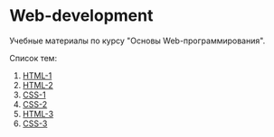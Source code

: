 # Web-development
Учебные материалы по курсу "Основы Web-программирования".

Список тем:
1. [HTML-1](https://github.com/Vladislav-Lyuminarskiy/Web-course/tree/master/01-HTML-1)
2. [HTML-2](https://github.com/Vladislav-Lyuminarskiy/Web-course/tree/master/02-HTML-2)
3. [CSS-1](https://github.com/Vladislav-Lyuminarskiy/Web-course/tree/master/03-CSS-1)
4. [CSS-2](https://github.com/Vladislav-Lyuminarskiy/Web-course/tree/master/04-CSS-2)
5. [HTML-3](https://github.com/Vladislav-Lyuminarskiy/Web-course/tree/master/05-HTML-3)
6. [CSS-3](https://github.com/Vladislav-Lyuminarskiy/Web-course/tree/master/06-CSS-3)
